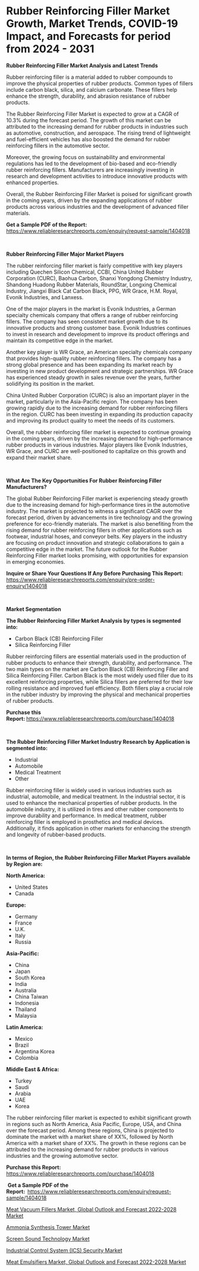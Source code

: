 <p><h1>Rubber Reinforcing Filler Market Growth, Market Trends, COVID-19 Impact, and Forecasts for period from 2024 - 2031</h1></p><p><strong>Rubber Reinforcing Filler Market Analysis and Latest Trends</strong></p>
<p><p>Rubber reinforcing filler is a material added to rubber compounds to improve the physical properties of rubber products. Common types of fillers include carbon black, silica, and calcium carbonate. These fillers help enhance the strength, durability, and abrasion resistance of rubber products.</p><p>The Rubber Reinforcing Filler Market is expected to grow at a CAGR of 10.3% during the forecast period. The growth of this market can be attributed to the increasing demand for rubber products in industries such as automotive, construction, and aerospace. The rising trend of lightweight and fuel-efficient vehicles has also boosted the demand for rubber reinforcing fillers in the automotive sector.</p><p>Moreover, the growing focus on sustainability and environmental regulations has led to the development of bio-based and eco-friendly rubber reinforcing fillers. Manufacturers are increasingly investing in research and development activities to introduce innovative products with enhanced properties.</p><p>Overall, the Rubber Reinforcing Filler Market is poised for significant growth in the coming years, driven by the expanding applications of rubber products across various industries and the development of advanced filler materials.</p></p>
<p><strong>Get a Sample PDF of the Report:&nbsp;</strong> <a href="https://www.reliableresearchreports.com/enquiry/request-sample/1404018">https://www.reliableresearchreports.com/enquiry/request-sample/1404018</a></p>
<p>&nbsp;</p>
<p><strong>Rubber Reinforcing Filler Major Market Players</strong></p>
<p><p>The rubber reinforcing filler market is fairly competitive with key players including Quechen Silicon Chemical, CCBI, China United Rubber Corporation (CURC), Baohua Carbon, Shanxi Yongdong Chemistry Industry, Shandong Huadong Rubber Materials, RoundStar, Longxing Chemical Industry, Jiangxi Black Cat Carbon Black, PPG, WR Grace, H.M. Royal, Evonik Industries, and Lanxess.</p><p>One of the major players in the market is Evonik Industries, a German specialty chemicals company that offers a range of rubber reinforcing fillers. The company has seen consistent market growth due to its innovative products and strong customer base. Evonik Industries continues to invest in research and development to improve its product offerings and maintain its competitive edge in the market.</p><p>Another key player is WR Grace, an American specialty chemicals company that provides high-quality rubber reinforcing fillers. The company has a strong global presence and has been expanding its market reach by investing in new product development and strategic partnerships. WR Grace has experienced steady growth in sales revenue over the years, further solidifying its position in the market.</p><p>China United Rubber Corporation (CURC) is also an important player in the market, particularly in the Asia-Pacific region. The company has been growing rapidly due to the increasing demand for rubber reinforcing fillers in the region. CURC has been investing in expanding its production capacity and improving its product quality to meet the needs of its customers.</p><p>Overall, the rubber reinforcing filler market is expected to continue growing in the coming years, driven by the increasing demand for high-performance rubber products in various industries. Major players like Evonik Industries, WR Grace, and CURC are well-positioned to capitalize on this growth and expand their market share.</p></p>
<p>&nbsp;</p>
<p><strong>What Are The Key Opportunities For Rubber Reinforcing Filler Manufacturers?</strong></p>
<p><p>The global Rubber Reinforcing Filler market is experiencing steady growth due to the increasing demand for high-performance tires in the automotive industry. The market is projected to witness a significant CAGR over the forecast period, driven by advancements in tire technology and the growing preference for eco-friendly materials. The market is also benefiting from the rising demand for rubber reinforcing fillers in other applications such as footwear, industrial hoses, and conveyor belts. Key players in the industry are focusing on product innovation and strategic collaborations to gain a competitive edge in the market. The future outlook for the Rubber Reinforcing Filler market looks promising, with opportunities for expansion in emerging economies.</p></p>
<p><strong>Inquire or Share Your Questions If Any Before Purchasing This Report:</strong> <a href="https://www.reliableresearchreports.com/enquiry/pre-order-enquiry/1404018">https://www.reliableresearchreports.com/enquiry/pre-order-enquiry/1404018</a></p>
<p>&nbsp;</p>
<p><strong>Market Segmentation</strong></p>
<p><strong>The Rubber Reinforcing Filler Market Analysis by types is segmented into:</strong></p>
<p><ul><li>Carbon Black (CB) Reinforcing Filler</li><li>Silica Reinforcing Filler</li></ul></p>
<p><p>Rubber reinforcing fillers are essential materials used in the production of rubber products to enhance their strength, durability, and performance. The two main types on the market are Carbon Black (CB) Reinforcing Filler and Silica Reinforcing Filler. Carbon Black is the most widely used filler due to its excellent reinforcing properties, while Silica fillers are preferred for their low rolling resistance and improved fuel efficiency. Both fillers play a crucial role in the rubber industry by improving the physical and mechanical properties of rubber products.</p></p>
<p><strong>Purchase this Report:&nbsp;</strong><a href="https://www.reliableresearchreports.com/purchase/1404018">https://www.reliableresearchreports.com/purchase/1404018</a></p>
<p>&nbsp;</p>
<p><strong>The Rubber Reinforcing Filler Market Industry Research by Application is segmented into:</strong></p>
<p><ul><li>Industrial</li><li>Automobile</li><li>Medical Treatment</li><li>Other</li></ul></p>
<p><p>Rubber reinforcing filler is widely used in various industries such as industrial, automobile, and medical treatment. In the industrial sector, it is used to enhance the mechanical properties of rubber products. In the automobile industry, it is utilized in tires and other rubber components to improve durability and performance. In medical treatment, rubber reinforcing filler is employed in prosthetics and medical devices. Additionally, it finds application in other markets for enhancing the strength and longevity of rubber-based products.</p></p>
<p>&nbsp;</p>
<p><strong>In terms of Region, the Rubber Reinforcing Filler Market Players available by Region are:</strong></p>
<p>
    <p> <strong> North America: </strong>
        <ul>
            <li>United States</li>
            <li>Canada</li>
        </ul>
        </p> 
    <p> <strong> Europe: </strong>
        <ul>
            <li>Germany</li>
            <li>France</li>
            <li>U.K.</li>
            <li>Italy</li>
            <li>Russia</li>
        </ul>
        </p> 
    <p> <strong> Asia-Pacific: </strong>
        <ul>
            <li>China</li>
            <li>Japan</li>
            <li>South Korea</li>
            <li>India</li>
            <li>Australia</li>
            <li>China Taiwan</li>
            <li>Indonesia</li>
            <li>Thailand</li>
            <li>Malaysia</li>
        </ul>
        </p> 
    <p> <strong> Latin America: </strong>
        <ul>
            <li>Mexico</li>
            <li>Brazil</li>
            <li>Argentina Korea</li>
            <li>Colombia</li>
        </ul>
        </p> 
    <p> <strong> Middle East & Africa: </strong>
        <ul>
            <li>Turkey</li>
            <li>Saudi</li>
            <li>Arabia</li>
            <li>UAE</li>
            <li>Korea</li>
        </ul>
    </p>
    </p>
<p><p>The rubber reinforcing filler market is expected to exhibit significant growth in regions such as North America, Asia Pacific, Europe, USA, and China over the forecast period. Among these regions, China is projected to dominate the market with a market share of XX%, followed by North America with a market share of XX%. The growth in these regions can be attributed to the increasing demand for rubber products in various industries and the growing automotive sector.</p></p>
<p><strong>Purchase this Report: </strong><a href="https://www.reliableresearchreports.com/purchase/1404018">https://www.reliableresearchreports.com/purchase/1404018</a></p>
<p>&nbsp;<strong>Get a Sample PDF of the Report:&nbsp;&nbsp;</strong><a href="https://www.reliableresearchreports.com/enquiry/request-sample/1404018">https://www.reliableresearchreports.com/enquiry/request-sample/1404018</a></p>
<p><strong></strong></p>
<p><p><a href="https://gentle-editor-9db.notion.site/Meat-Vacuum-Fillers-Market-Global-Outlook-and-Forecast-2022-2028-Market-Analysis-Examines-its-Scope-f61454c2dddb4e75b08444725bfc9e70">Meat Vacuum Fillers Market, Global Outlook and Forecast 2022-2028 Market</a></p><p><a href="https://github.com/myacatherineblakecaczo9vcsw/Market-Research-Report-List-1/blob/main/ammonia-synthesis-tower-market.md">Ammonia Synthesis Tower Market</a></p><p><a href="https://github.com/okotobwrhuteie/Market-Research-Report-List-1/blob/main/screen-sound-technology-market.md">Screen Sound Technology Market</a></p><p><a href="https://issuu.com/reportprime-2/docs/industrial-control-system-ics-security-market-size">Industrial Control System (ICS) Security Market</a></p><p><a href="https://unruly-ladybug-44b.notion.site/Meat-Emulsifiers-Market-Global-Outlook-and-Forecast-2022-2028-Market-Provides-a-Comprehensive-Analy-812754d31f20474682b929390f495b71">Meat Emulsifiers Market, Global Outlook and Forecast 2022-2028 Market</a></p></p>